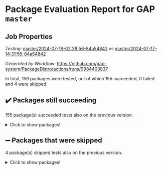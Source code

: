 # Package Evaluation Report for GAP `master`

## Job Properties

*Testing:* [master/2024-07-18-02:38:56-84a54842](https://github.com/gap-system/PackageDistro/blob/data/reports/master/2024-07-18-02:38:56-84a54842) vs [master/2024-07-17-14:31:55-84a54842](https://github.com/gap-system/PackageDistro/blob/data/reports/master/2024-07-17-14:31:55-84a54842)

*Generated by Workflow:* https://github.com/gap-system/PackageDistro/actions/runs/9984403837

In total, 159 packages were tested, out of which 155 succeeded, 0 failed and 4 were skipped.

## :heavy_check_mark: Packages still succeeding

155 package(s) succeeded tests also on the previous version.
<details><summary>Click to show packages!</summary>

- 4ti2interface 2023.02-04 [(success)](https://github.com/gap-system/PackageDistro/actions/runs/9984403837/job/27593781691)
- ace 5.6.2 [(success)](https://github.com/gap-system/PackageDistro/actions/runs/9984403837/job/27593781865)
- aclib 1.3.2 [(success)](https://github.com/gap-system/PackageDistro/actions/runs/9984403837/job/27593782055)
- agt 0.3.1 [(success)](https://github.com/gap-system/PackageDistro/actions/runs/9984403837/job/27593782247)
- alnuth 3.2.1 [(success)](https://github.com/gap-system/PackageDistro/actions/runs/9984403837/job/27593782394)
- anupq 3.3.0 [(success)](https://github.com/gap-system/PackageDistro/actions/runs/9984403837/job/27593782597)
- atlasrep 2.1.8 [(success)](https://github.com/gap-system/PackageDistro/actions/runs/9984403837/job/27593782768)
- autodoc 2023.06.19 [(success)](https://github.com/gap-system/PackageDistro/actions/runs/9984403837/job/27593782932)
- automata 1.15 [(success)](https://github.com/gap-system/PackageDistro/actions/runs/9984403837/job/27593786494)
- automgrp 1.3.2 [(success)](https://github.com/gap-system/PackageDistro/actions/runs/9984403837/job/27593786974)
- autpgrp 1.11 [(success)](https://github.com/gap-system/PackageDistro/actions/runs/9984403837/job/27593787251)
- cap 2024.07-06 [(success)](https://github.com/gap-system/PackageDistro/actions/runs/9984403837/job/27593788108)
- caratinterface 2.3.6 [(success)](https://github.com/gap-system/PackageDistro/actions/runs/9984403837/job/27593789492)
- cddinterface 2022.11.01 [(success)](https://github.com/gap-system/PackageDistro/actions/runs/9984403837/job/27593789643)
- circle 1.6.6 [(success)](https://github.com/gap-system/PackageDistro/actions/runs/9984403837/job/27593789767)
- classicpres 1.22 [(success)](https://github.com/gap-system/PackageDistro/actions/runs/9984403837/job/27593789932)
- cohomolo 1.6.11 [(success)](https://github.com/gap-system/PackageDistro/actions/runs/9984403837/job/27593790075)
- congruence 1.2.6 [(success)](https://github.com/gap-system/PackageDistro/actions/runs/9984403837/job/27593790250)
- corelg 1.57 [(success)](https://github.com/gap-system/PackageDistro/actions/runs/9984403837/job/27593790430)
- crime 1.6 [(success)](https://github.com/gap-system/PackageDistro/actions/runs/9984403837/job/27593790601)
- crisp 1.4.6 [(success)](https://github.com/gap-system/PackageDistro/actions/runs/9984403837/job/27593790740)
- crypting 0.10.4 [(success)](https://github.com/gap-system/PackageDistro/actions/runs/9984403837/job/27593790893)
- cryst 4.1.27 [(success)](https://github.com/gap-system/PackageDistro/actions/runs/9984403837/job/27593791059)
- crystcat 1.1.10 [(success)](https://github.com/gap-system/PackageDistro/actions/runs/9984403837/job/27593791226)
- ctbllib 1.3.9 [(success)](https://github.com/gap-system/PackageDistro/actions/runs/9984403837/job/27593791381)
- cubefree 1.19 [(success)](https://github.com/gap-system/PackageDistro/actions/runs/9984403837/job/27593791545)
- curlinterface 2.3.2 [(success)](https://github.com/gap-system/PackageDistro/actions/runs/9984403837/job/27593791704)
- cvec 2.8.1 [(success)](https://github.com/gap-system/PackageDistro/actions/runs/9984403837/job/27593791855)
- datastructures 0.3.0 [(success)](https://github.com/gap-system/PackageDistro/actions/runs/9984403837/job/27593792020)
- deepthought 1.0.6 [(success)](https://github.com/gap-system/PackageDistro/actions/runs/9984403837/job/27593792179)
- design 1.8 [(success)](https://github.com/gap-system/PackageDistro/actions/runs/9984403837/job/27593792365)
- difsets 2.3.1 [(success)](https://github.com/gap-system/PackageDistro/actions/runs/9984403837/job/27593792511)
- digraphs 1.7.1 [(success)](https://github.com/gap-system/PackageDistro/actions/runs/9984403837/job/27593792667)
- edim 1.3.8 [(success)](https://github.com/gap-system/PackageDistro/actions/runs/9984403837/job/27593792823)
- example 4.3.4 [(success)](https://github.com/gap-system/PackageDistro/actions/runs/9984403837/job/27593793015)
- examplesforhomalg 2023.10-01 [(success)](https://github.com/gap-system/PackageDistro/actions/runs/9984403837/job/27593793178)
- factint 1.6.3 [(success)](https://github.com/gap-system/PackageDistro/actions/runs/9984403837/job/27593793329)
- ferret 1.0.11 [(success)](https://github.com/gap-system/PackageDistro/actions/runs/9984403837/job/27593793435)
- fga 1.5.0 [(success)](https://github.com/gap-system/PackageDistro/actions/runs/9984403837/job/27593793588)
- fining 1.5.6 [(success)](https://github.com/gap-system/PackageDistro/actions/runs/9984403837/job/27593793730)
- float 1.0.4 [(success)](https://github.com/gap-system/PackageDistro/actions/runs/9984403837/job/27593793859)
- format 1.4.4 [(success)](https://github.com/gap-system/PackageDistro/actions/runs/9984403837/job/27593794001)
- forms 1.2.11 [(success)](https://github.com/gap-system/PackageDistro/actions/runs/9984403837/job/27593794145)
- fplsa 1.2.6 [(success)](https://github.com/gap-system/PackageDistro/actions/runs/9984403837/job/27593794316)
- fr 2.4.13 [(success)](https://github.com/gap-system/PackageDistro/actions/runs/9984403837/job/27593794467)
- francy 2.0.3 [(success)](https://github.com/gap-system/PackageDistro/actions/runs/9984403837/job/27593794623)
- fwtree 1.3 [(success)](https://github.com/gap-system/PackageDistro/actions/runs/9984403837/job/27593794765)
- gapdoc 1.6.7 [(success)](https://github.com/gap-system/PackageDistro/actions/runs/9984403837/job/27593794948)
- gauss 2023.02-04 [(success)](https://github.com/gap-system/PackageDistro/actions/runs/9984403837/job/27593795139)
- gaussforhomalg 2024.07-01 [(success)](https://github.com/gap-system/PackageDistro/actions/runs/9984403837/job/27593795285)
- gbnp 1.0.5 [(success)](https://github.com/gap-system/PackageDistro/actions/runs/9984403837/job/27593795483)
- generalizedmorphismsforcap 2024.04-01 [(success)](https://github.com/gap-system/PackageDistro/actions/runs/9984403837/job/27593795639)
- genss 1.6.8 [(success)](https://github.com/gap-system/PackageDistro/actions/runs/9984403837/job/27593795813)
- gradedmodules 2024.01-01 [(success)](https://github.com/gap-system/PackageDistro/actions/runs/9984403837/job/27593795981)
- gradedringforhomalg 2024.07-01 [(success)](https://github.com/gap-system/PackageDistro/actions/runs/9984403837/job/27593796148)
- grape 4.9.0 [(success)](https://github.com/gap-system/PackageDistro/actions/runs/9984403837/job/27593796339)
- groupoids 1.74 [(success)](https://github.com/gap-system/PackageDistro/actions/runs/9984403837/job/27593796542)
- grpconst 2.6.5 [(success)](https://github.com/gap-system/PackageDistro/actions/runs/9984403837/job/27593796717)
- guarana 0.96.3 [(success)](https://github.com/gap-system/PackageDistro/actions/runs/9984403837/job/27593796863)
- guava 3.19 [(success)](https://github.com/gap-system/PackageDistro/actions/runs/9984403837/job/27593797033)
- hap 1.62 [(success)](https://github.com/gap-system/PackageDistro/actions/runs/9984403837/job/27593797197)
- hapcryst 0.1.15 [(success)](https://github.com/gap-system/PackageDistro/actions/runs/9984403837/job/27593797377)
- hecke 1.5.3 [(success)](https://github.com/gap-system/PackageDistro/actions/runs/9984403837/job/27593797505)
- help 4.0 [(success)](https://github.com/gap-system/PackageDistro/actions/runs/9984403837/job/27593797652)
- homalg 2024.01-01 [(success)](https://github.com/gap-system/PackageDistro/actions/runs/9984403837/job/27593797827)
- homalgtocas 2023.11-01 [(success)](https://github.com/gap-system/PackageDistro/actions/runs/9984403837/job/27593798001)
- idrel 2.47 [(success)](https://github.com/gap-system/PackageDistro/actions/runs/9984403837/job/27593798170)
- images 1.3.2 [(success)](https://github.com/gap-system/PackageDistro/actions/runs/9984403837/job/27593798310)
- intpic 0.3.0 [(success)](https://github.com/gap-system/PackageDistro/actions/runs/9984403837/job/27593798467)
- io 4.8.2 [(success)](https://github.com/gap-system/PackageDistro/actions/runs/9984403837/job/27593798641)
- io_forhomalg 2023.02-04 [(success)](https://github.com/gap-system/PackageDistro/actions/runs/9984403837/job/27593798806)
- irredsol 1.4.4 [(success)](https://github.com/gap-system/PackageDistro/actions/runs/9984403837/job/27593799003)
- json 2.2.1 [(success)](https://github.com/gap-system/PackageDistro/actions/runs/9984403837/job/27593799182)
- jupyterkernel 1.5.1 [(success)](https://github.com/gap-system/PackageDistro/actions/runs/9984403837/job/27593799340)
- jupyterviz 1.5.6 [(success)](https://github.com/gap-system/PackageDistro/actions/runs/9984403837/job/27593799516)
- kan 1.37 [(success)](https://github.com/gap-system/PackageDistro/actions/runs/9984403837/job/27593799660)
- kbmag 1.5.11 [(success)](https://github.com/gap-system/PackageDistro/actions/runs/9984403837/job/27593799840)
- laguna 3.9.7 [(success)](https://github.com/gap-system/PackageDistro/actions/runs/9984403837/job/27593799992)
- liealgdb 2.2.1 [(success)](https://github.com/gap-system/PackageDistro/actions/runs/9984403837/job/27593800176)
- liepring 2.9.1 [(success)](https://github.com/gap-system/PackageDistro/actions/runs/9984403837/job/27593800327)
- liering 2.4.2 [(success)](https://github.com/gap-system/PackageDistro/actions/runs/9984403837/job/27593800515)
- linearalgebraforcap 2024.07-05 [(success)](https://github.com/gap-system/PackageDistro/actions/runs/9984403837/job/27593800681)
- lins 0.9 [(success)](https://github.com/gap-system/PackageDistro/actions/runs/9984403837/job/27593800860)
- localizeringforhomalg 2023.10-01 [(success)](https://github.com/gap-system/PackageDistro/actions/runs/9984403837/job/27593801024)
- loops 3.4.3 [(success)](https://github.com/gap-system/PackageDistro/actions/runs/9984403837/job/27593801195)
- lpres 1.1.1 [(success)](https://github.com/gap-system/PackageDistro/actions/runs/9984403837/job/27593801368)
- majoranaalgebras 1.5.2 [(success)](https://github.com/gap-system/PackageDistro/actions/runs/9984403837/job/27593801535)
- mapclass 1.4.6 [(success)](https://github.com/gap-system/PackageDistro/actions/runs/9984403837/job/27593801700)
- matgrp 0.70 [(success)](https://github.com/gap-system/PackageDistro/actions/runs/9984403837/job/27593801851)
- matricesforhomalg 2024.07-01 [(success)](https://github.com/gap-system/PackageDistro/actions/runs/9984403837/job/27593802059)
- modisom 2.5.4 [(success)](https://github.com/gap-system/PackageDistro/actions/runs/9984403837/job/27593802250)
- modulepresentationsforcap 2024.07-02 [(success)](https://github.com/gap-system/PackageDistro/actions/runs/9984403837/job/27593802432)
- modules 2024.01-01 [(success)](https://github.com/gap-system/PackageDistro/actions/runs/9984403837/job/27593802614)
- monoidalcategories 2024.06-02 [(success)](https://github.com/gap-system/PackageDistro/actions/runs/9984403837/job/27593802787)
- nconvex 2022.09-01 [(success)](https://github.com/gap-system/PackageDistro/actions/runs/9984403837/job/27593802952)
- nilmat 1.4.2 [(success)](https://github.com/gap-system/PackageDistro/actions/runs/9984403837/job/27593803115)
- nock 1.5 [(success)](https://github.com/gap-system/PackageDistro/actions/runs/9984403837/job/27593803275)
- normalizinterface 1.3.6 [(success)](https://github.com/gap-system/PackageDistro/actions/runs/9984403837/job/27593803435)
- nq 2.5.11 [(success)](https://github.com/gap-system/PackageDistro/actions/runs/9984403837/job/27593803607)
- numericalsgps 1.3.1 [(success)](https://github.com/gap-system/PackageDistro/actions/runs/9984403837/job/27593803828)
- openmath 11.5.3 [(success)](https://github.com/gap-system/PackageDistro/actions/runs/9984403837/job/27593804038)
- orb 4.9.0 [(success)](https://github.com/gap-system/PackageDistro/actions/runs/9984403837/job/27593804235)
- packagemanager 1.4.3 [(success)](https://github.com/gap-system/PackageDistro/actions/runs/9984403837/job/27593804412)
- patternclass 2.4.3 [(success)](https://github.com/gap-system/PackageDistro/actions/runs/9984403837/job/27593804585)
- permut 2.0.5 [(success)](https://github.com/gap-system/PackageDistro/actions/runs/9984403837/job/27593804761)
- polenta 1.3.10 [(success)](https://github.com/gap-system/PackageDistro/actions/runs/9984403837/job/27593804936)
- polymaking 0.8.7 [(success)](https://github.com/gap-system/PackageDistro/actions/runs/9984403837/job/27593805106)
- primgrp 3.4.4 [(success)](https://github.com/gap-system/PackageDistro/actions/runs/9984403837/job/27593805274)
- profiling 2.5.4 [(success)](https://github.com/gap-system/PackageDistro/actions/runs/9984403837/job/27593805462)
- qdistrnd 0.9.4 [(success)](https://github.com/gap-system/PackageDistro/actions/runs/9984403837/job/27593805638)
- qpa 1.35 [(success)](https://github.com/gap-system/PackageDistro/actions/runs/9984403837/job/27593805822)
- quagroup 1.8.4 [(success)](https://github.com/gap-system/PackageDistro/actions/runs/9984403837/job/27593805973)
- radiroot 2.9 [(success)](https://github.com/gap-system/PackageDistro/actions/runs/9984403837/job/27593806106)
- rcwa 4.7.1 [(success)](https://github.com/gap-system/PackageDistro/actions/runs/9984403837/job/27593806254)
- rds 1.8 [(success)](https://github.com/gap-system/PackageDistro/actions/runs/9984403837/job/27593806406)
- recog 1.4.2 [(success)](https://github.com/gap-system/PackageDistro/actions/runs/9984403837/job/27593806544)
- repndecomp 1.3.0 [(success)](https://github.com/gap-system/PackageDistro/actions/runs/9984403837/job/27593806707)
- repsn 3.1.2 [(success)](https://github.com/gap-system/PackageDistro/actions/runs/9984403837/job/27593806839)
- resclasses 4.7.3 [(success)](https://github.com/gap-system/PackageDistro/actions/runs/9984403837/job/27593806996)
- ringsforhomalg 2024.06-01 [(success)](https://github.com/gap-system/PackageDistro/actions/runs/9984403837/job/27593807115)
- sco 2023.08-01 [(success)](https://github.com/gap-system/PackageDistro/actions/runs/9984403837/job/27593807251)
- scscp 2.4.3 [(success)](https://github.com/gap-system/PackageDistro/actions/runs/9984403837/job/27593807436)
- semigroups 5.3.7 [(success)](https://github.com/gap-system/PackageDistro/actions/runs/9984403837/job/27593807575)
- sglppow 2.4 [(success)](https://github.com/gap-system/PackageDistro/actions/runs/9984403837/job/27593807711)
- sgpviz 0.999.5 [(success)](https://github.com/gap-system/PackageDistro/actions/runs/9984403837/job/27593807875)
- simpcomp 2.1.14 [(success)](https://github.com/gap-system/PackageDistro/actions/runs/9984403837/job/27593808018)
- singular 2024.06.03 [(success)](https://github.com/gap-system/PackageDistro/actions/runs/9984403837/job/27593808151)
- sl2reps 1.1 [(success)](https://github.com/gap-system/PackageDistro/actions/runs/9984403837/job/27593808267)
- sla 1.6.2 [(success)](https://github.com/gap-system/PackageDistro/actions/runs/9984403837/job/27593808396)
- smallgrp 1.5.4 [(success)](https://github.com/gap-system/PackageDistro/actions/runs/9984403837/job/27593808520)
- smallsemi 0.7.0 [(success)](https://github.com/gap-system/PackageDistro/actions/runs/9984403837/job/27593808636)
- sonata 2.9.6 [(success)](https://github.com/gap-system/PackageDistro/actions/runs/9984403837/job/27593808769)
- sophus 1.27 [(success)](https://github.com/gap-system/PackageDistro/actions/runs/9984403837/job/27593808910)
- sotgrps 1.2 [(success)](https://github.com/gap-system/PackageDistro/actions/runs/9984403837/job/27593809041)
- spinsym 1.5.2 [(success)](https://github.com/gap-system/PackageDistro/actions/runs/9984403837/job/27593809191)
- standardff 1.0 [(success)](https://github.com/gap-system/PackageDistro/actions/runs/9984403837/job/27593809329)
- symbcompcc 1.3.2 [(success)](https://github.com/gap-system/PackageDistro/actions/runs/9984403837/job/27593809485)
- thelma 1.3 [(success)](https://github.com/gap-system/PackageDistro/actions/runs/9984403837/job/27593809637)
- tomlib 1.2.11 [(success)](https://github.com/gap-system/PackageDistro/actions/runs/9984403837/job/27593809818)
- toolsforhomalg 2024.07-01 [(success)](https://github.com/gap-system/PackageDistro/actions/runs/9984403837/job/27593809989)
- toric 1.9.6 [(success)](https://github.com/gap-system/PackageDistro/actions/runs/9984403837/job/27593810148)
- toricvarieties 2022.07.13 [(success)](https://github.com/gap-system/PackageDistro/actions/runs/9984403837/job/27593810293)
- transgrp 3.6.5 [(success)](https://github.com/gap-system/PackageDistro/actions/runs/9984403837/job/27593810476)
- typeset 1.2.2 [(success)](https://github.com/gap-system/PackageDistro/actions/runs/9984403837/job/27593810649)
- ugaly 4.1.3 [(success)](https://github.com/gap-system/PackageDistro/actions/runs/9984403837/job/27593810799)
- unipot 1.6 [(success)](https://github.com/gap-system/PackageDistro/actions/runs/9984403837/job/27593810925)
- unitlib 4.2.0 [(success)](https://github.com/gap-system/PackageDistro/actions/runs/9984403837/job/27593811051)
- utils 0.85 [(success)](https://github.com/gap-system/PackageDistro/actions/runs/9984403837/job/27593811183)
- uuid 0.7 [(success)](https://github.com/gap-system/PackageDistro/actions/runs/9984403837/job/27593811327)
- walrus 0.9991 [(success)](https://github.com/gap-system/PackageDistro/actions/runs/9984403837/job/27593811477)
- wedderga 4.10.5 [(success)](https://github.com/gap-system/PackageDistro/actions/runs/9984403837/job/27593811636)
- xmod 2.92 [(success)](https://github.com/gap-system/PackageDistro/actions/runs/9984403837/job/27593811916)
- xmodalg 1.23 [(success)](https://github.com/gap-system/PackageDistro/actions/runs/9984403837/job/27593812195)
- yangbaxter 0.10.6 [(success)](https://github.com/gap-system/PackageDistro/actions/runs/9984403837/job/27593812379)
- zeromqinterface 0.15 [(success)](https://github.com/gap-system/PackageDistro/actions/runs/9984403837/job/27593812549)
</details>

## :heavy_minus_sign: Packages that were skipped

4 package(s) skipped tests also on the previous version.
<details><summary>Click to show packages!</summary>

- browse 1.8.21 [(skipped)](https://github.com/gap-system/PackageDistro/actions/runs/9984403837/job/27593552242)
- itc 1.5.1 [(skipped)](https://github.com/gap-system/PackageDistro/actions/runs/9984403837/job/27593552242)
- polycyclic 2.16 [(skipped)](https://github.com/gap-system/PackageDistro/actions/runs/9984403837/job/27593552242)
- xgap 4.32 [(skipped)](https://github.com/gap-system/PackageDistro/actions/runs/9984403837/job/27593552242)
</details>

